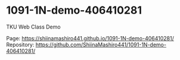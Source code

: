 # 1091-1N-demo-406410281
TKU Web Class Demo

Page: https://shiinamashiro441.github.io/1091-1N-demo-406410281/
Repository: https://github.com/ShiinaMashiro441/1091-1N-demo-406410281/
